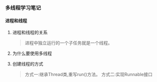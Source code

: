 ### 多线程学习笔记

#### 进程和线程
1. 进程和线程的关系
    > 进程中独立运行的一个子任务就是一个线程。

2. 为什么要使用多线程

3. 创建线程的方式
    > 方式一:继承Thread类,重写run()方法。
    > 方式二:实现Runnable接口

